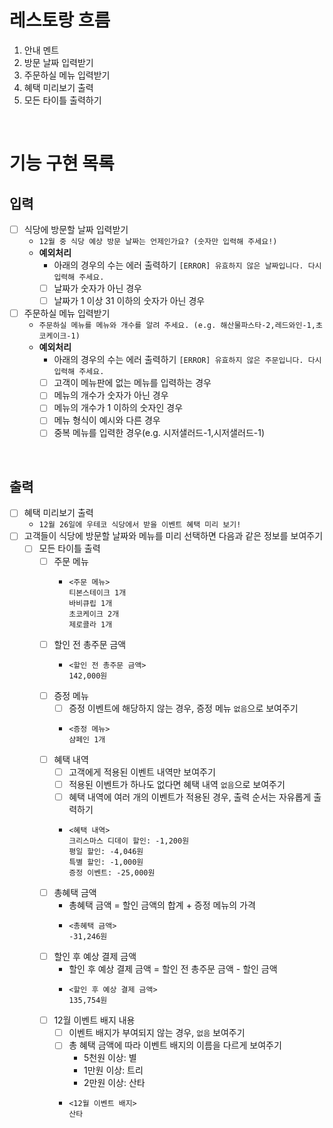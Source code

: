# 레스토랑 흐름
1. 안내 멘트
2. 방문 날짜 입력받기
3. 주문하실 메뉴 입력받기
4. 혜택 미리보기 출력
5. 모든 타이틀 출력하기

<br>

# 기능 구현 목록
## 입력
- [ ] 식당에 방문할 날짜 입력받기
  - `12월 중 식당 예상 방문 날짜는 언제인가요? (숫자만 입력해 주세요!)`
  - **예외처리**
    - 아래의 경우의 수는 에러 출력하기 `[ERROR] 유효하지 않은 날짜입니다. 다시 입력해 주세요.`
    - [ ] 날짜가 숫자가 아닌 경우
    - [ ] 날짜가 1 이상 31 이하의 숫자가 아닌 경우
- [ ] 주문하실 메뉴 입력받기
  - `주문하실 메뉴를 메뉴와 개수를 알려 주세요. (e.g. 해산물파스타-2,레드와인-1,초코케이크-1)`
  - **예외처리**
    - 아래의 경우의 수는 에러 출력하기 `[ERROR] 유효하지 않은 주문입니다. 다시 입력해 주세요.`
    - [ ] 고객이 메뉴판에 없는 메뉴를 입력하는 경우
    - [ ] 메뉴의 개수가 숫자가 아닌 경우
    - [ ] 메뉴의 개수가 1 이하의 숫자인 경우
    - [ ] 메뉴 형식이 예시와 다른 경우
    - [ ] 중복 메뉴를 입력한 경우(e.g. 시저샐러드-1,시저샐러드-1)

<br>

## 출력
- [ ] 혜택 미리보기 출력
  - `12월 26일에 우테코 식당에서 받을 이벤트 혜택 미리 보기!`
- [ ] 고객들이 식당에 방문할 날짜와 메뉴를 미리 선택하면 다음과 같은 정보를 보여주기
  - [ ] 모든 타이틀 출력
    - [ ] 주문 메뉴
      - ```
        <주문 메뉴>
        티본스테이크 1개
        바비큐립 1개
        초코케이크 2개
        제로콜라 1개
        ```
    - [ ] 할인 전 총주문 금액
      - ```
        <할인 전 총주문 금액>
        142,000원
        ```
    - [ ] 증정 메뉴
      - [ ] 증정 이벤트에 해당하지 않는 경우, 증정 메뉴 `없음`으로 보여주기
      - ```
        <증정 메뉴>
        샴페인 1개
        ```
    - [ ] 혜택 내역
      - [ ] 고객에게 적용된 이벤트 내역만 보여주기
      - [ ] 적용된 이벤트가 하나도 없다면 혜택 내역 `없음`으로 보여주기
      - [ ] 혜택 내역에 여러 개의 이벤트가 적용된 경우, 출력 순서는 자유롭게 출력하기
      - ```
        <혜택 내역>
        크리스마스 디데이 할인: -1,200원
        평일 할인: -4,046원
        특별 할인: -1,000원
        증정 이벤트: -25,000원
        ```
    - [ ] 총혜택 금액
      - 총혜택 금액 = 할인 금액의 합계 + 증정 메뉴의 가격
      - ```
        <총혜택 금액>
        -31,246원
        ```
    - [ ] 할인 후 예상 결제 금액
      - 할인 후 예상 결제 금액 = 할인 전 총주문 금액 - 할인 금액
      - ```
        <할인 후 예상 결제 금액>
        135,754원
        ```
    - [ ] 12월 이벤트 배지 내용
      - [ ] 이벤트 배지가 부여되지 않는 경우, `없음` 보여주기
      - [ ] 총 혜택 금액에 따라 이벤트 배지의 이름을 다르게 보여주기
        - 5천원 이상: 별
        - 1만원 이상: 트리
        - 2만원 이상: 산타
      - ```
        <12월 이벤트 배지>
        산타
        ```
